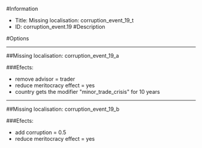 #Information
 - Title: Missing localisation: corruption_event_19_t
 - ID: corruption_event.19
#Description

#Options

___
##Missing localisation: corruption_event_19_a

###Efects:<ul><li>remove advisor = trader</li><li>reduce meritocracy effect = yes</li><li>country gets the modifier "minor_trade_crisis" for 10 years</li></ul>

___
##Missing localisation: corruption_event_19_b

###Efects:<ul><li>add corruption = 0.5</li><li>reduce meritocracy effect = yes</li></ul>
